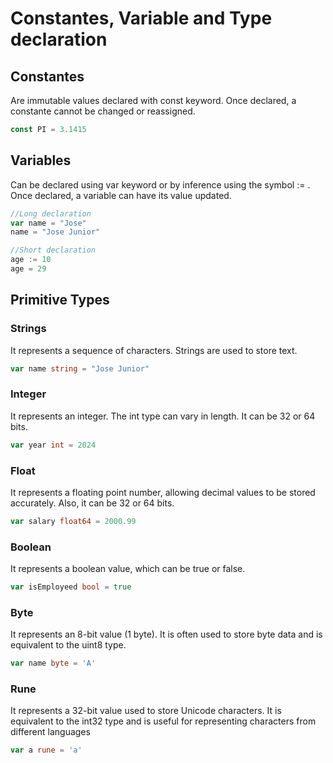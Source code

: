 # Constantes, Variable and Type declaration

## Constantes
Are immutable values declared with const keyword. Once declared, a constante cannot be changed or reassigned.

``` Go
const PI = 3.1415
```

## Variables
Can be declared using var keyword or  by inference using the symbol := . Once declared, a variable can have its value updated.

``` Go
//Long declaration 
var name = "Jose"
name = "Jose Junior"

//Short declaration
age := 10
age = 29
```

## Primitive Types

### Strings
It represents a sequence of characters. Strings are used to store text.
``` Go
var name string = "Jose Junior"
```

### Integer 
It represents an integer. The int type can vary in length. It can be 32 or 64 bits.
``` Go
var year int = 2024
```

### Float
It represents a floating point number, allowing decimal values to be stored accurately. Also, it can be 32 or 64 bits.
``` Go
var salary float64 = 2000.99
```

### Boolean 
It represents a boolean value, which can be true or false.
``` Go
var isEmployeed bool = true
```

### Byte 
It represents an 8-bit value (1 byte). It is often used to store byte data and is equivalent to the uint8 type.
``` Go
var name byte = 'A'
```
### Rune
It represents a 32-bit value used to store Unicode characters. It is equivalent to the int32 type and is useful for representing characters from different languages 
``` Go
var a rune = 'a'
```